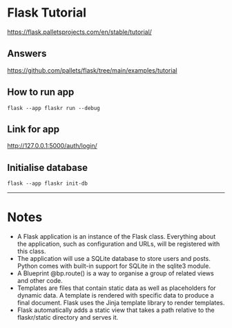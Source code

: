 # Flask Tutorial
https://flask.palletsprojects.com/en/stable/tutorial/

## Answers
https://github.com/pallets/flask/tree/main/examples/tutorial

## How to run app
```
flask --app flaskr run --debug
```

## Link for app
http://127.0.0.1:5000/auth/login/

## Initialise database
```
flask --app flaskr init-db
```

---

# Notes 
- A Flask application is an instance of the Flask class. Everything about the application, such as configuration and URLs, will be registered with this class.
- The application will use a SQLite database to store users and posts. Python comes with built-in support for SQLite in the sqlite3 module.
- A Blueprint @bp.route() is a way to organise a group of related views and other code.
- Templates are files that contain static data as well as placeholders for dynamic data. A template is rendered with specific data to produce a final document. Flask uses the Jinja template library to render templates.
- Flask automatically adds a static view that takes a path relative to the flaskr/static directory and serves it.